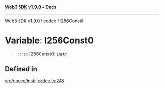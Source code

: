 [**Web3 SDK v1.9.0**](../../../README.md) • **Docs**

***

[Web3 SDK v1.9.0](../../../globals.md) / [codec](../README.md) / I256Const0

# Variable: I256Const0

> `const` **I256Const0**: [`Instr`](../type-aliases/Instr.md)

## Defined in

[src/codec/instr-codec.ts:248](https://github.com/Mystic-Nayy/alephium-web3/blob/c1afd789a197ce5fe21f08c2965942090157c33d/packages/web3/src/codec/instr-codec.ts#L248)
